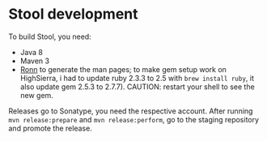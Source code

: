 # Stool development

To build Stool, you need:
* Java 8
* Maven 3
* [Ronn](https://github.com/rtomayko/ronn) to generate the man pages; to make gem setup work on HighSierra, i had to 
  update ruby 2.3.3 to 2.5 with `brew install ruby`, it also update gem 2.5.3 to 2.7.7). CAUTION: restart your shell
  to see the new gem.

Releases go to Sonatype, you need the respective account. After running `mvn release:prepare` and `mvn release:perform`, go to
the staging repository and promote the release.
